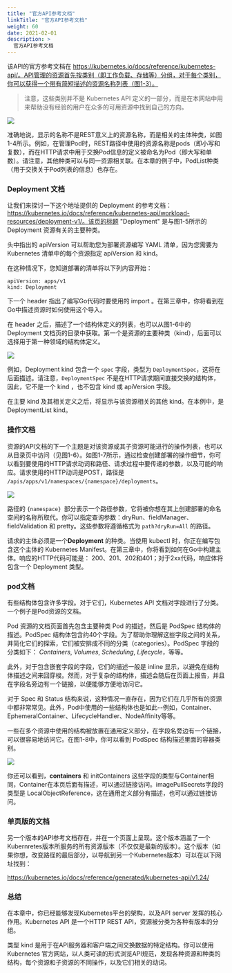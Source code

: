 ```yaml
---
title: "官方API参考文档"
linkTitle: "官方API参考文档"
weight: 60
date: 2021-02-01
description: >
  官方API参考文档
---
```


该API的官方参考文档在 https://kubernetes.io/docs/reference/kubernetes-api/。API管理的资源首先按类别（即工作负载、存储等）分组，对于每个类别，你可以获得一个带有简短描述的资源名称列表（图1-3）。

> 注意，这些类别并不是 Kubernetes API 定义的一部分，而是在本网站中用来帮助没有经验的用户在众多的可用资源中找到自己的方向。

![](images/533908_1_En_1_Fig3_HTML.png)

准确地说，显示的名称不是REST意义上的资源名称，而是相关的主体种类，如图1-4所示。例如，在管理Pod时，REST路径中使用的资源名称是pods（即小写和复数），而在HTTP请求中用于交换Pod信息的定义被命名为Pod（即大写和单数）。请注意，其他种类可以与同一资源相关联。在本章的例子中，PodList种类（用于交换关于Pod列表的信息）也存在。

### Deployment 文档

让我们来探讨一下这个地址提供的 Deployment 的参考文档：https://kubernetes.io/docs/reference/kubernetes-api/workload-resources/deployment-v1/。该页的标题 "Deployment" 是与图1-5所示的 Deployment 资源有关的主要种类。

头中指出的 apiVersion 可以帮助您为部署资源编写 YAML 清单，因为您需要为 Kubernetes 清单中的每个资源指定 apiVersion 和 kind。

在这种情况下，您知道部署的清单将以下列内容开始：

```
apiVersion: apps/v1
kind: Deployment
```
下一个 header 指出了编写Go代码时要使用的 import 。在第三章中，你将看到在Go中描述资源时如何使用这个导入。

在 header 之后，描述了一个结构体定义的列表，也可以从图1-6中的 Deployment 文档页的目录中获取。第一个是资源的主要种类（kind），后面可以选择用于第一种领域的结构体定义。

![](images/533908_1_En_1_Fig6_HTML.jpg)

例如，Deployment kind 包含一个 `spec` 字段，类型为 `DeploymentSpec`，这将在后面描述。请注意，`DeploymentSpec` 不是在HTTP请求期间直接交换的结构体，因此，它不是一个 kind ，也不包含 kind 或 apiVersion 字段。

在主要 kind 及其相关定义之后，将显示与该资源相关的其他 kind。在本例中，是 DeploymentList kind。

### 操作文档

资源的API文档的下一个主题是对该资源或其子资源可能进行的操作列表，也可以从目录页中访问（见图1-6）。如图1-7所示，通过检查创建部署的操作细节，你可以看到要使用的HTTP请求动词和路径、请求过程中要传递的参数，以及可能的响应。请求使用的HTTP动词是POST，路径是 `/apis/apps/v1/namespaces/{namespace}/deployments`。

![](images/533908_1_En_1_Fig7_HTML.png)

路径的 `{namespace} `部分表示一个路径参数，它将被你想在其上创建部署的命名空间的名称所取代。你可以指定查询参数：dryRun、fieldManager、fieldValidation 和 pretty。这些参数将遵循格式为 `path?dryRun=All` 的路径。

请求的主体必须是一个**Deployment** 的种类。当使用 kubectl 时，你正在编写包含这个主体的 Kubernetes Manifest。在第三章中，你将看到如何在Go中构建主体。响应的HTTP代码可能是： 200、201、202和401；对于2xx代码，响应体将包含一个 Deployment 类型。

### pod文档

有些结构体包含许多字段。对于它们，Kubernetes API 文档对字段进行了分类。一个例子是Pod资源的文档。

Pod 资源的文档页面首先包含主要种类 Pod 的描述，然后是 PodSpec 结构体的描述。PodSpec 结构体包含约40个字段。为了帮助你理解这些字段之间的关系，并简化它们的探索，它们被安排成不同的分类（categories）。PodSpec 字段的分类如下： *Containers*, *Volumes*, *Scheduling*, *Lifecycle*，等等。

此外，对于包含嵌套字段的字段，它们的描述一般是 inline 显示，以避免在结构体描述之间来回穿梭。然而，对于复杂的结构体，描述会随后在页面上报告，并且在字段名旁边有一个链接，以便能够方便地访问它。

对于 Spec 和 Status 结构来说，这种情况一直存在，因为它们在几乎所有的资源中都非常常见。此外，Pod中使用的一些结构体也是如此--例如，Container、EphemeralContainer、LifecycleHandler、NodeAffinity等等。

一些在多个资源中使用的结构被放置在通用定义部分，在字段名旁边有一个链接，可以很容易地访问它。在图1-8中，你可以看到 PodSpec 结构描述里面的容器类别。

![](images/533908_1_En_1_Fig8_HTML.png)

你还可以看到，**containers** 和 initContainers 这些字段的类型与Container相同，Container在本页后面有描述，可以通过链接访问。imagePullSecrets字段的类型是 LocalObjectReference，这在通用定义部分有描述，也可以通过链接访问。

### 单页版的文档

另一个版本的API参考文档存在，并在一个页面上呈现。这个版本涵盖了一个Kubernretes版本所服务的所有资源版本（不仅仅是最新的版本）。这个版本（如果你想，改变路径的最后部分，以导航到另一个Kubernetes版本）可以在以下网址找到：

https://kubernetes.io/docs/reference/generated/kubernetes-api/v1.24/

### 总结

在本章中，你已经能够发现Kubernetes平台的架构，以及API server 发挥的核心作用。Kubernetes API 是一个HTTP REST API，资源被分类为各种有版本的分组。

类型 kind 是用于在API服务器和客户端之间交换数据的特定结构。你可以使用 Kubernetes 官方网站，以人类可读的形式浏览API规范，发现各种资源和种类的结构，每个资源和子资源的不同操作，以及它们相关的动词。
